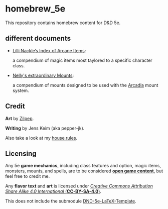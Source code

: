 # homebrew_5e

This repository contains homebrew content for D&D 5e.

## different documents

- [Lilli Nackle’s Index of Arcane Items](items.md):

  a compendium of magic items most taylored to a specific character class.

- [Nelly's extraordinary Mounts](mounts.md):

  a compendium of mounts designed to be used with the [Arcadia](https://www.youtube.com/watch?v=oid4QMMXjfs) mount system.

## Credit

**Art** by [Zilpep](https://www.deviantart.com/zilpep).

**Writing** by Jens Keim (aka pepper-jk).

Also take a look at my [house rules](https://github.com/pepper-jk/house_rules_5e).

## Licensing
Any 5e **game mechanics**, including class features and option, magic items, monsters, mounts, and spells, are to be considered [**open game content**](OGL.md), but feel free to credit me.

Any **flavor text** and **art** is licensed under [*Creative Commons Attribution Share Alike 4.0 International* (**CC-BY-SA-4.0**)](LICENSE.md).

This does not include the submodule [DND-5e-LaTeX-Template](https://github.com/rpgtex/DND-5e-LaTeX-Template/wiki).
